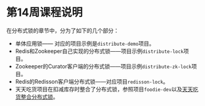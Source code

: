 # 第14周课程说明

在分布式锁的章节中，分为了如下的几个部分：

* 单体应用锁—— 对应的项目示例是`distribute-demo`项目。
* Redis和Zookeeper自己实现的分布式锁——项目示例`distribute-lock`项目。
* Zookeeper的Curator客户端的分布式锁——项目示例`distribute-zk-lock`项目。
* Redis的Redisson客户端分布式锁——对应项目`redisson-lock`。
* 天天吃货项目在扣减库存时整合了分布式锁，参照项目`foodie-dev`以及[天天吃货整合分布式锁](天天吃货整合分布式锁.md)。

